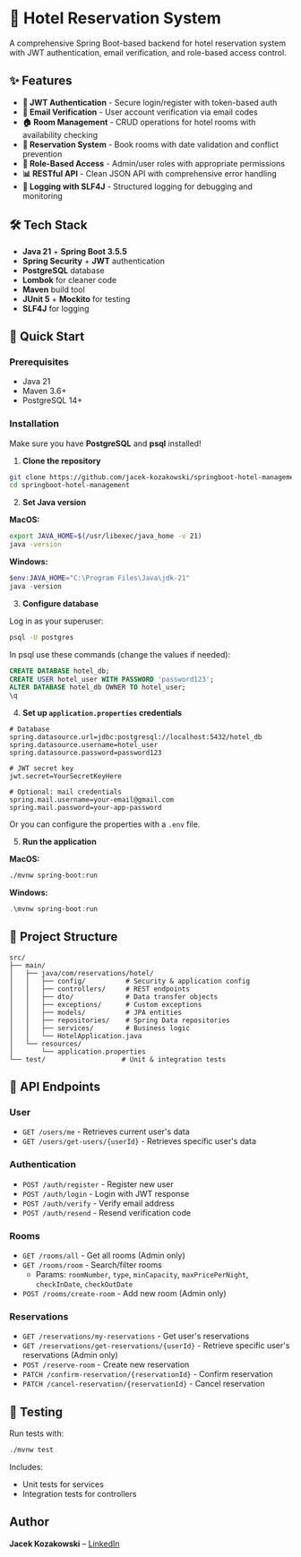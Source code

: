 
# 🏨 Hotel Reservation System

A comprehensive Spring Boot-based backend for hotel reservation system with JWT authentication, email verification, and role-based access control.

## ✨ Features

- **🔐 JWT Authentication** - Secure login/register with token-based auth
- **📧 Email Verification** - User account verification via email codes
- **🏠 Room Management** - CRUD operations for hotel rooms with availability checking
- **📅 Reservation System** - Book rooms with date validation and conflict prevention
- **👥 Role-Based Access** - Admin/user roles with appropriate permissions
- **📊 RESTful API** - Clean JSON API with comprehensive error handling
- **📝 Logging with SLF4J** - Structured logging for debugging and monitoring

## 🛠️ Tech Stack

- **Java 21** + **Spring Boot 3.5.5**
- **Spring Security** + **JWT** authentication
- **PostgreSQL** database
- **Lombok** for cleaner code
- **Maven** build tool
- **JUnit 5** + **Mockito** for testing
- **SLF4J** for logging 

## 🚀 Quick Start

### Prerequisites
- Java 21
- Maven 3.6+
- PostgreSQL 14+

### Installation
Make sure you have **PostgreSQL** and **psql** installed!

1. **Clone the repository**
```bash
git clone https://github.com/jacek-kozakowski/springboot-hotel-management.git
cd springboot-hotel-management
```

2. **Set Java version**

**MacOS:**
```bash
export JAVA_HOME=$(/usr/libexec/java_home -v 21)
java -version
```

**Windows:**
```powershell
$env:JAVA_HOME="C:\Program Files\Java\jdk-21"
java -version
```

3. **Configure database**

Log in as your superuser:
```bash
psql -U postgres
```

In psql use these commands (change the values if needed):
```sql
CREATE DATABASE hotel_db;
CREATE USER hotel_user WITH PASSWORD 'password123';
ALTER DATABASE hotel_db OWNER TO hotel_user;
\q
```

4. **Set up `application.properties` credentials**
```properties
# Database
spring.datasource.url=jdbc:postgresql://localhost:5432/hotel_db
spring.datasource.username=hotel_user
spring.datasource.password=password123

# JWT secret key
jwt.secret=YourSecretKeyHere

# Optional: mail credentials
spring.mail.username=your-email@gmail.com
spring.mail.password=your-app-password
```

Or you can configure the properties with a `.env` file.

5. **Run the application**

**MacOS:**
```bash
./mvnw spring-boot:run
```

**Windows:**
```powershell
.\mvnw spring-boot:run
```

## 📁 Project Structure

```
src/
├── main/
│   ├── java/com/reservations/hotel/
│   │   ├── config/          # Security & application config
│   │   ├── controllers/     # REST endpoints
│   │   ├── dto/             # Data transfer objects
│   │   ├── exceptions/      # Custom exceptions
│   │   ├── models/          # JPA entities
│   │   ├── repositories/    # Spring Data repositories
│   │   ├── services/        # Business logic
│   │   └── HotelApplication.java
│   └── resources/
│       └── application.properties
└── test/                   # Unit & integration tests
```

## 🔌 API Endpoints

### User
- `GET /users/me` - Retrieves current user's data
- `GET /users/get-users/{userId}` - Retrieves specific user's data

### Authentication
- `POST /auth/register` - Register new user  
- `POST /auth/login` - Login with JWT response  
- `POST /auth/verify` - Verify email address  
- `POST /auth/resend` - Resend verification code  

### Rooms
- `GET /rooms/all` - Get all rooms (Admin only)  
- `GET /rooms/room` - Search/filter rooms  
  - Params: `roomNumber`, `type`, `minCapacity`, `maxPricePerNight`, `checkInDate`, `checkOutDate`
- `POST /rooms/create-room` - Add new room (Admin only)  

### Reservations
- `GET /reservations/my-reservations` - Get user's reservations
- `GET /reservations/get-reservations/{userId}` - Retrieve specific user's reservations (Admin only)
- `POST /reserve-room` - Create new reservation  
- `PATCH /confirm-reservation/{reservationId}` - Confirm reservation  
- `PATCH /cancel-reservation/{reservationId}` - Cancel reservation  

## 🧪 Testing

Run tests with:
```bash
./mvnw test
```

Includes:
- Unit tests for services  
- Integration tests for controllers

## Author
**Jacek Kozakowski** – [LinkedIn](https://www.linkedin.com/in/jacek-kozakowski/)
